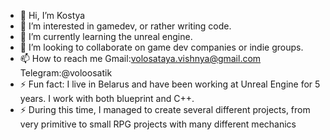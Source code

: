 - 👋 Hi, I’m Kostya
- 👀 I’m interested in gamedev, or rather writing code.
- 🌱 I’m currently learning the unreal engine.
- 💞️ I’m looking to collaborate on game dev companies or indie groups.
- 📫 How to reach me Gmail:volosataya.vishnya@gmail.com Telegram:@voloosatik
- ⚡ Fun fact: I live in Belarus and have been working at Unreal Engine for 5 years. I work with both blueprint and C++.
- ⚡ During this time, I managed to create several different projects, from very primitive to small RPG projects with many different mechanics

<!---
Ruthhenium57/Ruthhenium57 is a ✨ special ✨ repository because its `README.md` (this file) appears on your GitHub profile.
You can click the Preview link to take a look at your changes.
--->
